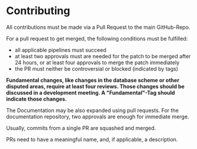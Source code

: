 # Contributing

All contributions must be made via a Pull Request to the main GitHub-Repo.

For a pull request to get merged, the following conditions must be fulfilled:

- all applicable pipelines must succeed
- at least two approvals must are needed for the patch to be merged after 24 hours, or at least four approvals  to merge the patch immediately
- the PR must neither be controversial or blocked (indicated by tags)

**Fundamental changes, like changes in the database scheme or other disputed areas, require at least four reviews. Those changes should be discussed in a development meeting. A "Fundamental"-Tag should indicate those changes.**

The Documentation may be also expanded using pull requests. For the documentation repository, two approvals are enough for immediate merge.

Usually, commits from a single PR are squashed and merged.

PRs need to have a meaningful name, and, if applicable, a description.
